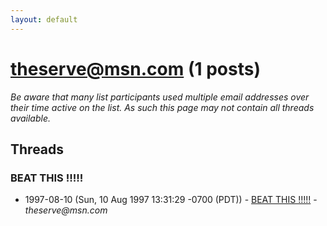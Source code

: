 ```yaml
---
layout: default
---
```


# theserve@msn.com (1 posts)

_Be aware that many list participants used multiple email addresses over their time active on the list. As such this page may not contain all threads available._

## Threads

### BEAT THIS !!!!!
+ 1997-08-10 (Sun, 10 Aug 1997 13:31:29 -0700 (PDT)) - [BEAT THIS !!!!!](/archive/1997/08/073ec620af1fd6e4db6c12d6dae45833e48376e546c320f850a17ae1d448861c) - _theserve@msn.com_

